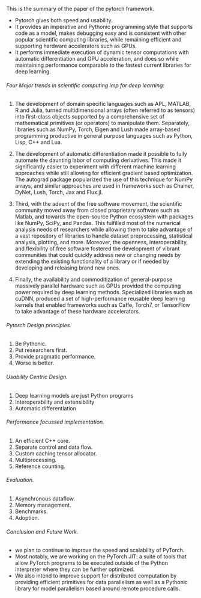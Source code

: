 This is the summary of the paper of the pytorch framework.

- Pytorch gives both speed and usability.
- It provides an imperative and Pythonic programming style that supports code as a model, makes debugging easy and is consistent with other popular scientific computing libraries, while remaining efficient and supporting hardware accelerators such as GPUs.
- It performs immediate execution of dynamic tensor computations with automatic differentiation and
GPU acceleration, and does so while maintaining performance comparable to the fastest current
libraries for deep learning.

###### Four Major trends in scientific computing imp for deep learning:

1. The development of domain specific languages such as APL, MATLAB, R and Julia, turned multidimensional arrays (often referred to as tensors) into first-class objects supported by a comprehensive set of mathematical primitives (or operators) to manipulate them. Separately, libraries such as NumPy, Torch, Eigen and Lush made array-based programming productive in general purpose languages such as Python, Lisp, C++ and Lua.

2. The development of automatic differentiation made it possible to fully automate the daunting labor of computing derivatives. This made it significantly easier to experiment with different machine learning approaches while still allowing for efficient gradient based optimization. The autograd package popularized the use of this technique for NumPy arrays, and similar approaches are used in frameworks such as Chainer, DyNet, Lush, Torch, Jax and Flux.jl.

3. Third, with the advent of the free software movement, the scientific community moved away from closed proprietary software such as Matlab, and towards the open-source Python ecosystem with packages like NumPy, SciPy, and Pandas. This fulfilled most of the numerical analysis needs of researchers while allowing them to take advantage of a vast repository of libraries
to handle dataset preprocessing, statistical analysis, plotting, and more. Moreover, the openness, interoperability, and flexibility of free software fostered the development of vibrant communities that could quickly address new or changing needs by extending the existing functionality of a library or if needed by developing and releasing brand new ones.

4. Finally, the availability and commoditization of general-purpose massively parallel hardware such as GPUs provided the computing power required by deep learning methods. Specialized libraries such as cuDNN, produced a set of high-performance reusable deep learning kernels that enabled frameworks such as Caffe, Torch7, or TensorFlow to take advantage of these hardware accelerators.

###### Pytorch Design principles.

1. Be Pythonic. 
2. Put researchers first.
3. Provide pragmatic performance.
4. Worse is better.

###### Usability Centric Design.

1. Deep learning models are just Python programs
2. Interoperability and extensibility
3. Automatic differentiation


###### Performance focussed implementation.

1. An efficient C++ core.
2. Separate control and data flow.
3. Custom caching tensor allocator.
4. Multiprocessing.
5. Reference counting.

###### Evaluation.

1. Asynchronous dataflow.
2. Memory management.
3. Benchmarks.
4. Adoption.

###### Conclusion and Future Work.

- we plan to continue to improve the speed and scalability of PyTorch. 
- Most notably, we are working on the PyTorch JIT: a suite of tools that allow PyTorch programs to be executed outside of the Python interpreter where they can be further optimized. 
- We also intend to improve support for distributed computation by providing efficient primitives for data parallelism as well as a Pythonic library for model parallelism based around remote procedure calls.
